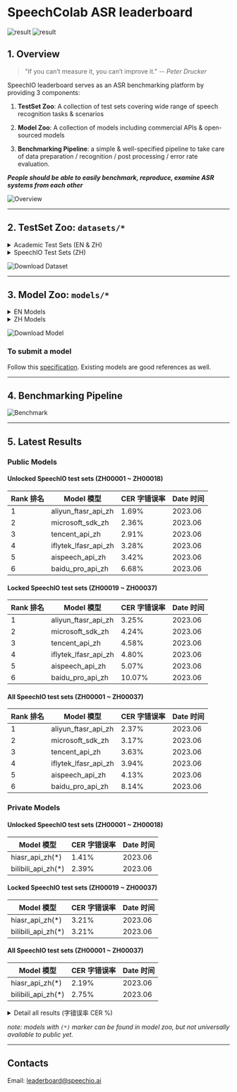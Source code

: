 # SpeechColab ASR leaderboard

![result](misc/SpeechIO_TIOBE_2023_06.png)
![result](misc/SpeechColab_ASR_EN_2022_10.png)

## 1. Overview

> "If you can’t measure it, you can’t improve it." -- *Peter Drucker*

SpeechIO leaderboard serves as an ASR benchmarking platform by providing 3 components:

1. **TestSet Zoo**: A collection of test sets covering wide range of speech recognition tasks & scenarios

2. **Model Zoo**: A collection of models including commercial APIs & open-sourced models

3. **Benchmarking Pipeline**: a simple & well-specified pipeline to take care of data preparation / recognition / post processing / error rate evaluation.

_**People should be able to easily benchmark, reproduce, examine ASR systems from each other**_

![Overview](misc/overview.png)

---

## 2. TestSet Zoo: `datasets/*`

<details><summary> Academic Test Sets (EN & ZH)  </summary><p>

| 已公开 <br> UNLOCKED | 编号 <br> DATASET_ID | 说明 <br> DESCRIPTION | 语言 <br> LANGUAGE |
| --- | --- | --- | --- |
| &check; | AISHELL1_TEST | test set of AISHELL-1 | zh |
| &check; | AISHELL2_IOS_TEST | test set of AISHELL-2 (iOS channel) | zh |
| &check; | AISHELL2_ANDROID_TEST | test set of AISHELL-2 (Android channel) | zh |
| &check; | AISHELL2_MIC_TEST | test set of AISHELL-2 (Microphone channel) | zh |
| &check; | ALIMEETING_EVAL_NEAR_FIELD | [AliMeeting](https://www.openslr.org/119/) | zh |
| &check; | ALIMEETING_TEST_NEAR_FIELD | [AliMeeting](https://www.openslr.org/119/) | zh |
| &check; | ALIMEETING_EVAL_FAR_FIELD | [AliMeeting](https://www.openslr.org/119/) | zh |
| &check; | ALIMEETING_TEST_FAR_FIELD | [AliMeeting](https://www.openslr.org/119/) | zh |
| &check; | LIBRISPEECH_TEST_CLEAN | "test_clean" set of [LibriSpeech](https://www.openslr.org/12) | en |
| &check; | LIBRISPEECH_TEST_OTHER | "test_other" set of [LibriSpeech](https://www.openslr.org/12) | en |
| &check; | TEDLIUM_RELEASE3_LEGACY_DEV | tedlium release 3, legacy dir dev set [TEDLium3](https://www.openslr.org/51/) | en |
| &check; | TEDLIUM_RELEASE3_LEGACY_TEST | tedlium release 3, legacy dir test set [TEDLium3](https://www.openslr.org/51/) | en |
| &check; | GIGASPEECH_V1.0.0_DEV | dev set of [GigaSpeech](https://github.com/SpeechColab/GigaSpeech) | en |
| &check; | GIGASPEECH_V1.0.0_TEST | test set of [GigaSpeech](https://github.com/SpeechColab/GigaSpeech) | en |
| &check; | VOXPOPULI_V1.0_EN_DEV | dev set of [VoxPopuli](https://github.com/facebookresearch/voxpopuli) | en |
| &check; | VOXPOPULI_V1.0_EN_TEST | test set of [VoxPopuli](https://github.com/facebookresearch/voxpopuli) | en |
| &check; | VOXPOPULI_V1.0_EN_ACCENTED_TEST | accented test set of [VoxPopuli](https://github.com/facebookresearch/voxpopuli) | en |
| &check; | COMMON_VOICE_V11.0_DEV | dev set of [Common Voice](https://commonvoice.mozilla.org/en/datasets) | en |
| &check; | COMMON_VOICE_V11.0_TEST | test set of [Common Voice](https://commonvoice.mozilla.org/en/datasets) | en |

</p></details>

<details><summary> SpeechIO Test Sets (ZH) </summary><p>

```
SpeechIO test sets are carefully curated by SpeechIO authors, crawled from publicly available sources (Youtube, TV programs, Podcast etc), covering various well-known scenarios and topics, transcribed by payed professional annotators.
```

| 已公开 <br> UNLOCKED | 编号 <br> DATASET_ID | 名称 <br> NAME | 场景 <br> SCENARIO | 内容领域 <br> TOPIC | 时长 <br> HOURS | 难度(1-5) <br> DIFFICULTY  |
| --- | --- | --- | --- | --- | --- | --- |
| &check; |SPEECHIO_ASR_ZH00000| 调试集 <br> for debugging | 视频会议、论坛演讲 <br> conference & speech | 经济、货币、金融 <br> economy, currency, finance | 1.0 | ★★☆ |
| &check; |SPEECHIO_ASR_ZH00001| 新闻联播 | 新闻播报 <br> TV News | 时政 <br> news & politics | 9 | ★ |
| &check; |SPEECHIO_ASR_ZH00002| 鲁豫有约 | 访谈电视节目 <br> TV interview | 名人工作/生活 <br> celebrity & film & music & daily | 3 | ★★☆ |
| &check; |SPEECHIO_ASR_ZH00003| 天下足球 | 专题电视节目 <br> TV program | 足球 <br> Sports & Football & Worldcup | 2.7 | ★★☆ |
| &check; |SPEECHIO_ASR_ZH00004| 罗振宇跨年演讲 | 会场演讲 <br> Stadium Public Speech | 社会、人文、商业 <br> Society & Culture & Business Trend | 2.7 | ★★ |
| &check; |SPEECHIO_ASR_ZH00005| 李永乐讲堂 | 在线教育 <br> Online Education | 科普 <br> Popular Science | 4.4 | ★★★ |
| &check; |SPEECHIO_ASR_ZH00006| 王者荣耀 <br> 张大仙 & 骚白 | 直播 <br> Live Broadcasting | 游戏 <br> Game | 1.6 | ★★★☆ |
| &check; |SPEECHIO_ASR_ZH00007| 直播带货 <br> 李佳琪 & 薇娅 | 直播 <br> Live Broadcasting | 电商、美妆 <br> Makeup & Online shopping/advertising | 0.9 | ★★★★☆ |
| &check; |SPEECHIO_ASR_ZH00008| 老罗语录 | 线下培训 <br> Offline lecture | 段子、做人 <br> Life & Purpose & Ethics | 1.3 | ★★★★☆ |
| &check; |SPEECHIO_ASR_ZH00009| 故事FM | 播客 <br> Podcast | 人生故事、见闻 <br> Ordinary Life Story Telling | 4.5 | ★★☆ |
| &check; |SPEECHIO_ASR_ZH00010| 创业内幕 | 播客 <br> Podcast | 创业、产品、投资 <br> Startup & Enterprenuer & Product & Investment | 4.2 | ★★☆ |
| &check; |SPEECHIO_ASR_ZH00011| 罗翔刑法法考 | 在线教育 <br> Online Education | 法律 法考 <br> Law & Lawyer Qualification Exams | 3.4 | ★★☆ |
| &check; |SPEECHIO_ASR_ZH00012| 张雪峰考研 | 在线教育 <br> Online Education | 考研 高校报考 <br> University & Graduate School Entrance Exams | 3.4 | ★★★☆ |
| &check; |SPEECHIO_ASR_ZH00013| 谷阿莫 <br> 牛叔说电影 | 短视频 <br> VLog | 电影剪辑 <br> Movie Cuts | 1.8 | ★★★ |
| &check; |SPEECHIO_ASR_ZH00014| 贫穷料理 <br> 琼斯爱生活 | 短视频 <br> VLog | 美食、烹饪 <br> Food & Cooking & Gourmet | 1 | ★★★☆ |
| &check; |SPEECHIO_ASR_ZH00015| 单田芳 白眉大侠 | 评书 <br> Traditional Podcast | 江湖、武侠 <br> Kongfu Fiction | 2.2 | ★★☆ |
| &check; |SPEECHIO_ASR_ZH00016| 德云社演出 | 剧场相声 <br> Theater Crosstalk Show | 包袱段子 <br> Funny Stories | 1 | ★★★ |
| &check; |SPEECHIO_ASR_ZH00017| 吐槽大会 | 脱口秀电视节目 <br> Standup Comedy | 明星糗事 <br> Celebrity Jokes | 1.8 | ★★☆ |
| &check; |SPEECHIO_ASR_ZH00018| 小猪佩奇 <br> 熊出没 | 少儿动画 <br> Children Cartoon | 童话故事、日常 <br> Fairy Tale | 0.9 | ★☆ |
| &cross; |SPEECHIO_ASR_ZH00019| CCTV5 NBA 转播 | 体育赛事解说 <br> Sports Game Live | 篮球、NBA <br> NBA Game | 0.7 | ★★★ |
| &cross; |SPEECHIO_ASR_ZH00020| 篮球人物 | 纪录片 <br> Documentary | 篮球明星、成长 <br> NBA Super Stars' Life & History | 2.2 | ★★ |
| &cross; |SPEECHIO_ASR_ZH00021| 汽车之家评测 | 短视频 <br> VLog | 汽车测评 <br> Car benchmarks, Road driving test | 1.7 | ★★★☆ |
| &cross; |SPEECHIO_ASR_ZH00022| 小艾大叔 豪宅带看 | 短视频 <br> VLog | 房地产、豪宅 <br> Realestate, Mansion tour | 1.7 | ★★★ |
| &cross; |SPEECHIO_ASR_ZH00023| 无聊开箱 <br> Zealer评测 | 短视频 <br> VLog | 产品开箱评测 <br> Unboxing | 2 | ★★★ |
| &cross; |SPEECHIO_ASR_ZH00024| 付老师种植技术 | 短视频 <br> VLog | 农业、种植 <br> Agriculture, Planting | 2.7 | ★★★☆ |
| &cross; |SPEECHIO_ASR_ZH00025| 石国鹏讲历史 | 线下培训 <br> Offline lecture | 历史，古希腊哲学 <br> History, Greek philosophy | 1.3 | ★★☆ |
| &cross; |SPEECHIO_ASR_ZH00026| 张震鬼故事 | 广播节目 <br> Broadcasting Program | 鬼故事 <br> Horror Stories | 2.4 | ★★★ |
| &cross; |SPEECHIO_ASR_ZH00027| 华语辩论世界杯 | 辩论赛 <br> Debates Contest | 兴趣、技能、成长 <br> Hobby, Skill, Growth | 1.4 | ★★★ |
| &cross; |SPEECHIO_ASR_ZH00028| 时政现场同传 | 同声传译 <br> Simultaneous Translation | 时政、社会公共治理 <br> News & Events on Public Governance | 2.1 | ★★★☆ |
| &cross; |SPEECHIO_ASR_ZH00029| 港台明星访谈 <br> 周杰伦,曾志伟 <br> 张家辉,陈小春 <br> 周星驰 | 口音(港台) <br> HongKong/Taiwan Accents | 娱乐、生活、演艺 <br> Entertainment, Acting, Musics | 1.5 | ★★★☆ |
| &cross; |SPEECHIO_ASR_ZH00030| 世界青年说 | 口音(老外) <br> Foreigner Accents | 异国文化比较 <br> Cultural Difference | 2 | ★★★☆ |
| &cross; |SPEECHIO_ASR_ZH00031| 东方甄选 | 直播 <br> broadcast | 带货，英语教学 <br> Online advertising & English Education | 2.4 | ★★★☆ |
| &cross; |SPEECHIO_ASR_ZH00032| 郎朗钢琴课 | 长视频 <br> long-form video | 音乐乐理，钢琴 <br> Music & piano | 1.7 | ★★☆ |
| &cross; |SPEECHIO_ASR_ZH00033| 老石谈芯 | 短视频 <br> VLog | 芯片 <br> chips | 2.8 | ★★★ |
| &cross; |SPEECHIO_ASR_ZH00034| 电丸科技AK | 短视频 <br> VLog | 网络 IT <br> Internet tech, IT | 1.4 | ★★★☆ |
| &cross; |SPEECHIO_ASR_ZH00035| 新氧医美 | 短视频 <br> VLog | 医疗美容 <br> Medical Cosmetology | 1.4 | ★★ |
| &cross; |SPEECHIO_ASR_ZH00036| 交通广播 | 交通广播 <br> traffic radio | 路况，娱乐 <br> Traffics | 1.2 | ★★★☆ |
| &cross; |SPEECHIO_ASR_ZH00037| 老俞闲聊 | 在线会议 <br> Online meeting | 闲聊 <br> chat | 2.4 | ★★★ |

</p></details>

![Download Dataset](misc/download_dataset.png)

---

## 3. Model Zoo: `models/*`

<details><summary> EN Models </summary><p>

| 编号 <br> MODEL_ID | 类型 <br> TYPE | 厂商/作者 <br> PROVIDER/AUTHOR | 简介 <br> DESCRIPTION | 链接 <br> URL |
| --- | --- | --- | --- | --- |
| [aliyun_api_en](models/aliyun_api_en/) | Cloud | Alibaba | | [link](https://www.alibabacloud.com/product/intelligent-speech-interaction) |
| [amazon_api_en](models/amazon_api_en/) | Cloud | Amazon AWS | | [link](https://aws.amazon.com/cn/transcribe/) |
| [baidu_api_en](models/baidu_api_en/) | Cloud | Baidu | | [link](https://cloud.baidu.com/product/speech/asr) |
| [google_api_en](models/google_api_en/) | Cloud | Google | | [link](https://cloud.google.com/speech-to-text) |
| [google_USM_en](models/google_USM_en/) | Cloud | Google | | [request access](https://sites.research.google/usm/) |
| [microsoft_sdk_en](models/microsoft_sdk_en/) | Cloud | Microsoft Azure | | [link](https://azure.microsoft.com/en-us/services/cognitive-services/speech-to-text/) |
| [tencent_api_en](models/tencent_api_en/) | Cloud | Tencent | | [link](https://cloud.tencent.com/product/asr) |
| coqui_model_en | Local <br> | [coqui](https://coqui.ai/) | | [link](https://coqui.ai/models)|
| deepspeech_model_en | Local <br> | [deepspeech](https://github.com/mozilla/DeepSpeech) | | [link](https://github.com/mozilla/DeepSpeech/releases/tag/v0.9.3)
| k2_gigaspeech | Local <br> | [k2-fsa](https://github.com/k2-fsa) | | [link](https://huggingface.co/wgb14/icefall-asr-gigaspeech-pruned-transducer-stateless2) |
| nemo_conformer_ctc_large_en | Local <br> | [NVidia NeMo](https://github.com/NVIDIA/NeMo) | | [link](https://catalog.ngc.nvidia.com/orgs/nvidia/teams/nemo/models/stt_en_conformer_ctc_large)|
| nemo_conformer_transducer_xlarge_en | Local <br> | [NVidia NeMo](https://github.com/NVIDIA/NeMo) | | [link](https://catalog.ngc.nvidia.com/orgs/nvidia/teams/nemo/models/stt_en_conformer_transducer_xlarge)|
| vosk_model_en | Local <br> | [alphacephei](https://alphacephei.com/vosk) | | [link](https://alphacephei.com/vosk/models) |
| vosk_model_en_large | Local <br> | [alphacephei](https://alphacephei.com/vosk) | | [link](https://alphacephei.com/vosk/models) |
| whisper_large | Local <br> | [OpenAI](https://github.com/openai/whisper) | | [link](https://openaipublic.azureedge.net/main/whisper/models/e4b87e7e0bf463eb8e6956e646f1e277e901512310def2c24bf0e11bd3c28e9a/large.pt) |
| whisper_large_v2 | Local <br> | [OpenAI](https://github.com/openai/whisper) | | [link](https://openaipublic.azureedge.net/main/whisper/models/81f7c96c852ee8fc832187b0132e569d6c3065a3252ed18e56effd0b6a73e524/large-v2.pt) |
| data2vec_audio_large_ft_libri_960h | Local | [Facebook AI](https://huggingface.co/facebook) | | [link](https://huggingface.co/facebook/data2vec-audio-large-960h) |
| hubert_xlarge_ft_libri_960h | Local | [Facebook AI](https://huggingface.co/facebook) | | [link](https://huggingface.co/facebook/hubert-xlarge-ls960-ft) |
| wav2vec2_large_robust_ft_libri_960h | Local | [Facebook AI](https://huggingface.co/facebook) | | [link](https://huggingface.co/facebook/wav2vec2-large-robust-ft-libri-960h) |
| wavlm_base_plus_ft_libri_clean_100h | Local | [Microsoft](https://huggingface.co/microsoft) <br> [patrickvonplaten](https://huggingface.co/patrickvonplaten) | | [link](https://huggingface.co/patrickvonplaten/wavlm-libri-clean-100h-base-plus) |


</p></details>

<details><summary> ZH Models </summary><p>

Cloud Models

| 编号 <br> MODEL_ID | 类型 <br> TYPE | 厂商 <br> PROVIDER | 简介 <br> DESCRIPTION | 链接 <br> URL |
| --- | --- | --- | --- | --- |
| [aispeech_api_zh](models/aispeech_api_zh/) | Cloud | 思必驰 <br> AISpeech | 思必驰开放平台 | [link](https://cloud.aispeech.com) |
| [aliyun_api_zh](models/aliyun_api_zh/) | Cloud | 阿里巴巴 <br> Alibaba | 阿里云 - 一句话识别 | [link](https://ai.aliyun.com/nls/asr) |
| [aliyun_ftasr_api_zh](models/aliyun_ftasr_api_zh/) | Cloud | 阿里巴巴 <br> Alibaba | 阿里云 - 文件识别(非流式) | [link](https://ai.aliyun.com/nls/asr) |
| [baidu_pro_api_zh](models/baidu_pro_api_zh/) | Cloud | 百度 <br> Baidu | 百度智能云 <br> (极速版) | [link](https://cloud.baidu.com/product/speech/asr) |
| [bilibili_api_zh](models/bilibili_api_zh/) | Cloud | 哔哩哔哩 <br> bilibili | 哔哩哔哩AI开放平台 | not available yet |
| [hiasr_api_zh](models/hiasr_api_zh/) | Cloud | 喜马拉雅 <br> ximalaya | 喜马拉雅AI开放平台 <br> (转写,非流式) | not available yet |
| [iflytek_lfasr_api_zh](models/iflytek_lfasr_api_zh/) | Cloud | 讯飞 <br> IFlyTek | 讯飞开放平台) <br> (转写,非流式) | [link](https://www.xfyun.cn/services/lfasr) |
| [microsoft_sdk_zh](models/microsoft_sdk_zh/) | Cloud | 微软 <br> Microsoft | Azure <br> (流式) | [link](https://azure.microsoft.com/zh-cn/services/cognitive-services/speech-services/) |
| [microsoft_batch_zh](models/microsoft_batch_zh/) | Cloud | 微软 <br> Microsoft | Azure <br> (离线转写) | [link](https://learn.microsoft.com/zh-cn/azure/ai-services/speech-service/batch-transcription/) |
| [tencent_api_zh](models/tencent_api_zh/) | Cloud | 腾讯 <br> Tencent | 腾讯云 | [link](https://cloud.tencent.com/product/asr) |
| [yitu_api_zh](models/yitu_api_zh/) | Cloud | 依图 <br> YituTech |依图语音开放平台 | [link](https://speech.yitutech.com) |

Local Models

| 编号 <br> MODEL_ID | 类型 <br> TYPE | 作者 <br> AUTHOR | 简介 <br> DESCRIPTION |
| --- | --- | --- | --- |
| speechio_kaldi_multicn | Local | Xingyu NA(那兴宇) | Kaldi multi_cn [recipe](https://github.com/kaldi-asr/kaldi/tree/master/egs/multi_cn/s5) |
| vosk_model_cn | Local | [alphacephei](https://alphacephei.com/vosk) | Chinese engine of [Vosk](https://alphacephei.com/vosk/models) |
| paraformer_large_offline_zh | Local | [modelscope](https://www.modelscope.cn/models/damo/speech_paraformer-large-vad-punc_asr_nat-zh-cn-16k-common-vocab8404-pytorch/summary) | Paraformer, default Chinese 16k model, offline, support long-form audio recognition |

</p></details>

![Download Model](misc/download_model.png)

### To submit a model
Follow this [specification](HOW_TO_SUBMIT.md). Existing models are good references as well.

---

## 4. Benchmarking Pipeline
![Benchmark](misc/benchmark.png)

---

## 5. Latest Results

### Public Models
#### **Unlocked** SpeechIO test sets (ZH00001 ~ ZH00018)
| Rank 排名 | Model 模型 | CER 字错误率 | Date 时间 |
| --- | --- | --- | --- |
| 1 | aliyun_ftasr_api_zh | 1.69% | 2023.06 |
| 2 | microsoft_sdk_zh | 2.36% | 2023.06 |
| 3 | tencent_api_zh | 2.91% | 2023.06 |
| 4 | iflytek_lfasr_api_zh | 3.28% | 2023.06 |
| 5 | aispeech_api_zh | 3.42% | 2023.06 |
| 6 | baidu_pro_api_zh | 6.68% | 2023.06 |

#### **Locked** SpeechIO test sets (ZH00019 ~ ZH00037)
| Rank 排名 | Model 模型 | CER 字错误率 | Date 时间 |
| --- | --- | --- | --- |
| 1 | aliyun_ftasr_api_zh | 3.25% | 2023.06 |
| 2 | microsoft_sdk_zh | 4.24% | 2023.06 |
| 3 | tencent_api_zh | 4.58% | 2023.06 |
| 4 | iflytek_lfasr_api_zh | 4.80% | 2023.06 |
| 5 | aispeech_api_zh | 5.07% | 2023.06 |
| 6 | baidu_pro_api_zh | 10.07% | 2023.06 |

#### **All** SpeechIO test sets (ZH00001 ~ ZH00037)
| Rank 排名 | Model 模型 | CER 字错误率 | Date 时间 |
| --- | --- | --- | --- |
| 1 | aliyun_ftasr_api_zh | 2.37% | 2023.06 |
| 2 | microsoft_sdk_zh | 3.17% | 2023.06 |
| 3 | tencent_api_zh | 3.63% | 2023.06 |
| 4 | iflytek_lfasr_api_zh | 3.94% | 2023.06 |
| 5 | aispeech_api_zh | 4.13% | 2023.06 |
| 6 | baidu_pro_api_zh | 8.14% | 2023.06 |

### Private Models
#### **Unlocked** SpeechIO test sets (ZH00001 ~ ZH00018)
| Model 模型 | CER 字错误率 | Date 时间 |
| --- | --- |---------|
| hiasr_api_zh(*) | 1.41% | 2023.06 |
| bilibili_api_zh(*) | 2.39% | 2023.06 |

#### **Locked** SpeechIO test sets (ZH00019 ~ ZH00037)
| Model 模型 | CER 字错误率 | Date 时间 |
| --- |----------|---------|
| hiasr_api_zh(*) | 3.21% | 2023.06 |
| bilibili_api_zh(*) | 3.21%    | 2023.06 |

#### **All** SpeechIO test sets (ZH00001 ~ ZH00037)
| Model 模型 | CER 字错误率 | Date 时间 |
| --- | --- |---------|
| hiasr_api_zh(*) | 2.19% | 2023.06 |
| bilibili_api_zh(*) | 2.75% | 2023.06 |

<details><summary> Detail all results (字错误率 CER %) </summary><p>

| Test Set ID | 测试场景&内容领域 | bilibili_api_zh | Date 时间 |
| --- | --- | --- | --- |
| SPEECHIO_ASR_ZH00001 | 新闻联播 | 0.57 | 2023.06 |
| SPEECHIO_ASR_ZH00002 | 访谈 鲁豫有约 | 2.81 | 2023.06 |
| SPEECHIO_ASR_ZH00003 | 电视节目 天下足球 | 0.91 | 2023.06 |
| SPEECHIO_ASR_ZH00004 | 场馆演讲 罗振宇跨年 | 1.57 | 2023.06 |
| SPEECHIO_ASR_ZH00005 | 在线教育 李永乐 科普 | 1.44 | 2023.06 |
| SPEECHIO_ASR_ZH00006 | 直播 王者荣耀 张大仙&骚白 | 5.69 | 2023.06 |
| SPEECHIO_ASR_ZH00007 | 直播 带货 李佳琪&薇娅 | 6.45 | 2023.06 |
| SPEECHIO_ASR_ZH00008 | 线下培训 老罗语录 | 3.81 | 2023.06 |
| SPEECHIO_ASR_ZH00009 | 播客 故事FM | 3.22 | 2023.06 |
| SPEECHIO_ASR_ZH00010 | 播客 创业内幕 | 3.55 | 2023.06 |
| SPEECHIO_ASR_ZH00011 | 在线教育 罗翔 刑法法考 | 1.81 | 2023.06 |
| SPEECHIO_ASR_ZH00012 | 在线教育 张雪峰 考研 | 2.05 | 2023.06 |
| SPEECHIO_ASR_ZH00013 | 短视频 影剪 谷阿莫&牛叔说电影 | 3.01 | 2023.06 |
| SPEECHIO_ASR_ZH00014 | 短视频 美式&烹饪 | 3.61 | 2023.06 |
| SPEECHIO_ASR_ZH00015 | 评书 单田芳 白眉大侠 | 4.64 | 2023.06 |
| SPEECHIO_ASR_ZH00016 | 相声 德云社专场 | 3.04 | 2023.06 |
| SPEECHIO_ASR_ZH00017 | 脱口秀 吐槽大会 | 2.69 | 2023.06 |
| SPEECHIO_ASR_ZH00018 | 少儿卡通 小猪佩奇&熊出没 | 1.86 | 2023.06 |
| SPEECHIO_ASR_ZH00019 | 体育赛事解说 NBA比赛 | 2.32 | 2023.06 |
| SPEECHIO_ASR_ZH00020 | 纪录片 篮球人物 | 1.55 | 2023.06 |
| SPEECHIO_ASR_ZH00021 | 短视频 汽车之家 汽车评测 | 1.70 | 2023.06 |
| SPEECHIO_ASR_ZH00022 | 短视频 小艾大叔 豪宅带看 | 3.44 | 2023.06 |
| SPEECHIO_ASR_ZH00023 | 短视频 开箱视频 Zeal&无聊开箱 | 2.18 | 2023.06 |
| SPEECHIO_ASR_ZH00024 | 短视频 付老师 农业种植 | 4.92 | 2023.06 |
| SPEECHIO_ASR_ZH00025 | 线下课堂 石国鹏 古希腊哲学 | 3.27 | 2023.06 |
| SPEECHIO_ASR_ZH00026 | 广播电台节目 张震鬼故事 | 3.59 | 2023.06 |
| SPEECHIO_ASR_ZH00027 | 华语大学生辩论赛 兴趣，技能，成长 | 2.15 | 2023.06 |
| SPEECHIO_ASR_ZH00028 | 同声传译：时政&社会公共治理 | 1.97 | 2023.06 |
| SPEECHIO_ASR_ZH00029 | 港台口音：港台明星访谈 | 4.10 | 2023.06 |
| SPEECHIO_ASR_ZH00030 | 老外口音：《世界青年说》 | 3.93 | 2023.06 |
| SPEECHIO_ASR_ZH00031 | 直播带货 东方甄选 | 3.85 | 2023.06 |
| SPEECHIO_ASR_ZH00032 | 音乐 郎朗钢琴课 | 3.90 | 2023.06 |
| SPEECHIO_ASR_ZH00033 | 芯片 老石谈芯 | 2.65 | 2023.06 |
| SPEECHIO_ASR_ZH00034 | 网络IT 电丸科技AK | 5.74 | 2023.06 |
| SPEECHIO_ASR_ZH00035 | 新氧医美 | 1.21 | 2023.06 |
| SPEECHIO_ASR_ZH00036 | 交通广播 信不信由你 | 6.27 | 2023.06 |
| SPEECHIO_ASR_ZH00037 | 在线会议聊天 老俞闲话 | 2.94 | 2023.06 |

</p></details>

_note: models with `(*)` marker can be found in model zoo, but not universally available to public yet._

---

## Contacts
Email: leaderboard@speechio.ai
